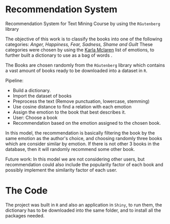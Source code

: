 # Recommendation System

Recommendation System for Text Mining Course by using the `RGutenberg` library

The objective of this work is to classify the books into one of the following categories: *Anger, Happiness, Fear, Sadness, Shame and Guilt* These categories were chosen by using the [Karla Mclaren](http://karlamclaren.com/emotional-vocabulary-page/) list of emotions, to further built a dictionary to use as a bag of words .

The Books are chosen randomly from the `RGutenberg` library which contains a vast amount of books ready to be downloaded into a dataset in `R`. 

Pipeline:
- Build a dictionary.
- Import the dataset of books
- Preprocess the text (Remove punctuation, lowercase, stemming)
- Use cosine distance to find a relation with each emotion
- Assign the emotion to the book that best describes it.
- User: Choose a book
- Recommendation based on the emotion assigned to the chosen book.

In this model, the recommendation is basically filtering the book by the same emotion as the author's choice, and choosing randomly three books which are consider similar by emotion. If there is not other 3 books in the database, then it will randomly recommend some other book.

Future work: In this model we are not considering other users, but recommendation could also include the popularity factor of each book and possibly implement the similarity factor of each user.

# The Code

The project was built in `R` and also an application in `Shiny`, to run them, the dictionary has to be downloaded into the same folder, and to install all the packages needed.


